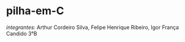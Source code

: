 # pilha-em-C

*integrantes*: Arthur Cordeiro Silva, Felipe Henrique Ribeiro, Igor França Candido 3°B
